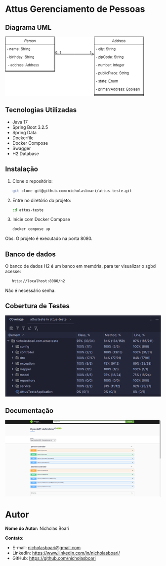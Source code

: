 # Attus Gerenciamento de Pessoas

## Diagrama UML

![UML.png](UML.png)

## Tecnologias Utilizadas

- Java 17
- Spring Boot 3.2.5
- Spring Data
- Dockerfile
- Docker Compose
- Swagger
- H2 Database

## Instalação

1. Clone o repositório:

   ```bash
   git clone git@github.com:nicholasboari/attus-teste.git
   
2. Entre no diretório do projeto:
    ```bash
   cd attus-teste
   
3. Inicie com Docker Compose
   ```bash
   docker compose up

Obs: O projeto é executado na porta 8080.

## Banco de dados

O banco de dados H2 é um banco em memória, para ter visualizar o sgbd acesse:
   ```bash
      http://localhost:8080/h2
```
Não é necessário senha.

## Cobertura de Testes
![TestCoverage.png](TestCoverage.png)

## Documentação

![Swagger.png](Swagger.png)

# Autor

**Nome do Autor:** Nicholas Boari

**Contato:**
- E-mail: nicholasboari@gmail.com
- LinkedIn: https://www.linkedin.com/in/nicholasboari/
- GitHub: https://github.com/nicholasboari
